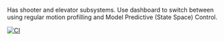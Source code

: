 Has shooter and elevator subsystems. Use dashboard to switch between using regular motion profilling and Model Predictive (State Space) Control.

[![CI](https://github.com/Liam-Stow/learningStateSpace/actions/workflows/main.yml/badge.svg)](https://github.com/Liam-Stow/learningStateSpace/actions/workflows/main.yml)
